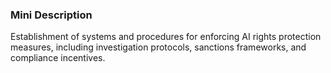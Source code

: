 ### Mini Description

Establishment of systems and procedures for enforcing AI rights protection measures, including investigation protocols, sanctions frameworks, and compliance incentives.
